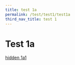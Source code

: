 ```yaml
---
title: test 1a
permalink: /test/test1/test1a
third_nav_title: test 1
---
```


# Test 1a

[hidden 1a1](/test/test1/test1a/test1a1)
